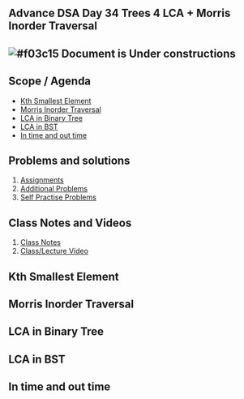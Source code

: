 ## Advance DSA Day 34 Trees 4 LCA + Morris Inorder Traversal

## ![#f03c15](https://placehold.co/15x15/f03c15/f03c15.png) Document is Under constructions

## Scope / Agenda
- [Kth Smallest Element](#kth-smallest-element)
- [Morris Inorder Traversal](#morris-inorder-traversal)
- [LCA in Binary Tree](#lca-in-binary-tree)
- [LCA in BST](#lca-in-bst)
- [In time and out time](#in-time-and-out-time)
 

## Problems and solutions

1. [Assignments]()
2. [Additional Problems]()
3. [Self Practise Problems]()

## Class Notes and Videos

1. [Class Notes](../../../class_Notes/Advance%20DSA%20Notes/34.%20LCA%20and%20Moris%20InOrder%20Traversal.pdf)
2. [Class/Lecture Video](https://youtu.be/B-6XbM0cnYo)

## Kth Smallest Element
## Morris Inorder Traversal
## LCA in Binary Tree
## LCA in BST
## In time and out time
